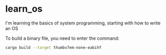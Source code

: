 # learn_os
I'm learning the basics of system programming, starting with how to write an OS

To build a binary file, you need to enter the command:
```bash
cargo build --target thumbv7em-none-eabihf
```
